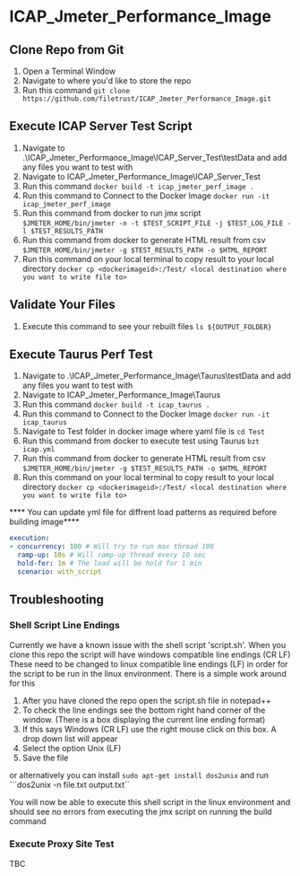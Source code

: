 # ICAP_Jmeter_Performance_Image

## Clone Repo from Git

1. Open a Terminal Window
2. Navigate to where you'd like to store the repo
3. Run this command ```git clone https://github.com/filetrust/ICAP_Jmeter_Performance_Image.git ```

## Execute ICAP Server Test Script

1. Navigate to .\ICAP_Jmeter_Performance_Image\ICAP_Server_Test\testData and add any files you want to test with
2. Navigate to ICAP_Jmeter_Performance_Image\ICAP_Server_Test
3. Run this command ```docker build -t icap_jmeter_perf_image . ```
4. Run this command to Connect to the Docker Image ```docker run -it icap_jmeter_perf_image ```
4. Run this command from docker to run jmx script ```$JMETER_HOME/bin/jmeter -n -t $TEST_SCRIPT_FILE -j $TEST_LOG_FILE -l $TEST_RESULTS_PATH```
5. Run this command from docker to generate HTML result from csv ```$JMETER_HOME/bin/jmeter -g $TEST_RESULTS_PATH -o $HTML_REPORT```
6. Run this command on your local terminal to copy result to your local directory ```docker cp <dockerimageid>:/Test/ <local destination where you want to write file to>```

## Validate Your Files

1. Execute this command to see your rebuilt files ```ls ${OUTPUT_FOLDER} ```

## Execute Taurus Perf Test

1. Navigate to .\ICAP_Jmeter_Performance_Image\Taurus\testData and add any files you want to test with
2. Navigate to ICAP_Jmeter_Performance_Image\Taurus
3. Run this command ```docker build -t icap_taurus . ```
4. Run this command to Connect to the Docker Image ```docker run -it icap_taurus ```
5. Navigate to Test folder in docker image where yaml file is ```cd Test```
4. Run this command from docker to execute test using Taurus ```bzt icap.yml```
5. Run this command from docker to generate HTML result from csv ```$JMETER_HOME/bin/jmeter -g $TEST_RESULTS_PATH -o $HTML_REPORT```
6. Run this command on your local terminal to copy result to your local directory ```docker cp <dockerimageid>:/Test/ <local destination where you want to write file to>```

**** You can update yml file for diffrent load patterns as required before building image****
```yaml
execution:
- concurrency: 100 # Will try to run max thread 100
  ramp-up: 10s # Will ramp-up thread every 10 sec
  hold-for: 1m # The load will be hold for 1 min
  scenario: with_script
```


## Troubleshooting

### Shell Script Line Endings
Currently we have a known issue with the shell script 'script.sh'. When you clone this repo the script will have windows compatible line endings (CR LF)
These need to be changed to linux compatible line endings (LF) in order for the script to be run in the linux environment.
There is a simple work around for this

1. After you have cloned the repo open the script.sh file in notepad++
2. To check the line endings see the bottom right hand corner of the window. (There is a box displaying the current line ending format)
3. If this says Windows (CR LF) use the right mouse click on this box. A drop down list will appear
4. Select the option Unix (LF)
5. Save the file

or alternatively you can install ```sudo apt-get install dos2unix``` and run ```dos2unix -n file.txt output.txt``

You will now be able to execute this shell script in the linux environment and should see no errors from executing the jmx script on running the build command

### Execute Proxy Site Test
TBC
